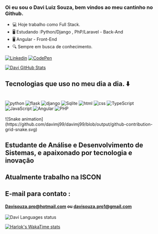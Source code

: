 ### Oi eu sou o Davi Luiz Souza, bem vindos ao meu cantinho no Github.

- 💻 Hoje trabalho como Full Stack.
- 🖥️ Estudando :Python/Django , PhP/Laravel - Back-And
- 🖥️ Angular - Front-End
- 🔍 Sempre em busca de conhecimento.

[![Linkedin](https://img.shields.io/badge/LinkedIn-0077B5?style=for-the-badge&logo=linkedin&logoColor=white)](https://www.linkedin.com/in/davisouza99)
[![CodePen](https://img.shields.io/badge/Codepen-000000?style=for-the-badge&logo=codepen&logoColor=white)](http://codepen.io/Davidbill_)



[![Davi GitHub Stats](https://github-readme-stats.vercel.app/api?username=davimj99&show_icons=true&theme=dark#gh-dark-mode-only)](https://github.com/anuraghazra/github-readme-stats#gh-dark-mode-only)



## Tecnologias que uso no meu dia a dia. ⬇️



<div style="display: inline_block"><br/>
<img aling="center" alt="python" src="https://img.shields.io/badge/python-3670A0?style=for-the-badge&logo=python&logoColor=ffdd54" />
<img aling="center" alt="flask" src="https://img.shields.io/badge/flask-%23000.svg?style=for-the-badge&logo=flask&logoColor=white" />
<img aling="center" alt="django" src="https://img.shields.io/badge/django-%23092E20.svg?style=for-the-badge&logo=django&logoColor=white" />
<img aling="center" alt="Sqlite" src="https://img.shields.io/badge/sqlite-%2307405e.svg?style=for-the-badge&logo=sqlite&logoColor=white" />

<img aling="center" alt="html" src="https://img.shields.io/badge/HTML-239120?style=for-the-badge&logo=html5&logoColor=white" />
<img aling="center" alt="css" src="https://img.shields.io/badge/CSS-239120?&style=for-the-badge&logo=css3&logoColor=white" />

<img aling="center" alt="TypeScript" src="https://img.shields.io/badge/typescript-%23007ACC.svg?style=for-the-badge&logo=typescript&logoColor=white"/>
<img aling="center" alt="JavaScript" src="https://img.shields.io/badge/JavaScript-F7DF1E?style=for-the-badge&logo=javascript&logoColor=black"/>
<img aling="center" alt="Angular" src="https://img.shields.io/badge/angular-%23DD0031.svg?style=for-the-badge&logo=angular&logoColor=white"/>

<img aling="center" alt="PHP" src="https://img.shields.io/badge/php-%23777BB4.svg?style=for-the-badge&logo=php&logoColor=white"/>
</div><br/>
![Snake animation](https://github.com/davimj99/davimj99/blob/output/github-contribution-grid-snake.svg)

## Estudante de Análise e Desenvolvimento de Sistemas, e apaixonado por tecnologia e inovação

## Atualmente trabalho na ISCON

## E-mail para contato :
#### Davisouza.pro@hotmail.com ou davisouza.pro1@gmail.com


![Davi Languages status](https://github-readme-stats.vercel.app/api/top-langs/?username=davimj99&hide_progress=true)

[![Harlok's WakaTime stats](https://github-readme-stats.vercel.app/api/wakatime?username=ffflabs)](https://github.com//davimj99)
